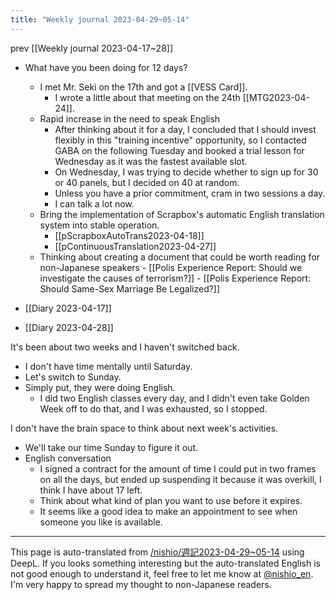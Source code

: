```yaml
---
title: "Weekly journal 2023-04-29~05-14"
---
```


prev  [[Weekly journal 2023-04-17~28]]
- What have you been doing for 12 days?
    - I met Mr. Seki on the 17th and got a [[VESS Card]].
        - I wrote a little about that meeting on the 24th [[MTG2023-04-24]].
    - Rapid increase in the need to speak English
        - After thinking about it for a day, I concluded that I should invest flexibly in this "training incentive" opportunity, so I contacted GABA on the following Tuesday and booked a trial lesson for Wednesday as it was the fastest available slot.
        - On Wednesday, I was trying to decide whether to sign up for 30 or 40 panels, but I decided on 40 at random.
        - Unless you have a prior commitment, cram in two sessions a day.
        - I can talk a lot now.
    - Bring the implementation of Scrapbox's automatic English translation system into stable operation.
        - [[pScrapboxAutoTrans2023-04-18]]
        - [[pContinuousTranslation2023-04-27]]
    - Thinking about creating a document that could be worth reading for non-Japanese speakers
            - [[Polis Experience Report: Should we investigate the causes of terrorism?]]
            - [[Polis Experience Report: Should Same-Sex Marriage Be Legalized?]]

- [[Diary 2023-04-17]]
- [[Diary 2023-04-28]]

It's been about two weeks and I haven't switched back.
- I don't have time mentally until Saturday.
- Let's switch to Sunday.
- Simply put, they were doing English.
    - I did two English classes every day, and I didn't even take Golden Week off to do that, and I was exhausted, so I stopped.

I don't have the brain space to think about next week's activities.
- We'll take our time Sunday to figure it out.
- English conversation
    - I signed a contract for the amount of time I could put in two frames on all the days, but ended up suspending it because it was overkill, I think I have about 17 left.
    - Think about what kind of plan you want to use before it expires.
    - It seems like a good idea to make an appointment to see when someone you like is available.

---
This page is auto-translated from [/nishio/週記2023-04-29~05-14](https://scrapbox.io/nishio/週記2023-04-29~05-14) using DeepL. If you looks something interesting but the auto-translated English is not good enough to understand it, feel free to let me know at [@nishio_en](https://twitter.com/nishio_en). I'm very happy to spread my thought to non-Japanese readers.